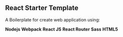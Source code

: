 ## React Starter Template

A Boilerplate for create web application using:

**Nodejs**
**Webpack**
**React JS**
**React Router**
**Sass**
**HTML5**